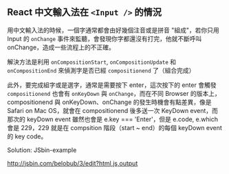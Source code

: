 ## React 中文輸入法在 `<Input />` 的情況

用中文輸入法的時候，一個字通常都會由好幾個注音或是拼音 "組成"，若你只用 Input 的 `onChange` 事件來監聽，會發現你字都還沒有打完，他就不斷呼叫 onChange，造成一些流程上的不正確。

解決方法是利用 `onCompositionStart`, `onCompositionUpdate` 和 `onCompositionEnd` 來偵測字是否已經 `compositionend` 了（組合完成）

此外，要完成組字或是選字，通常是需要按下 enter，這次按下的 enter 會觸發 `compositionend` 也會有 `onKeyDown` 與 `onChange`，而在不同 Browser 的版本上，compositionend 與 onKeyDown、onChange 的發生時機會有點差異，像是 Safari on Mac OS，就會在 compositionend 後多送一次 KeyDown event，而那次的 keyDown event 雖然也會是 e.key === 'Enter'，但是 e.code, e.which 會是 229，229 就是在 compsition 階段（start ~ end）的每個 keyDown event 的 key code。

Solution: JSbin-example

http://jsbin.com/belobub/3/edit?html,js,output
